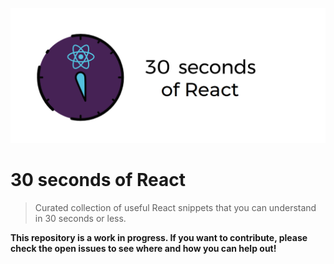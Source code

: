 ![Logo](/logo.png)

# 30 seconds of React

> Curated collection of useful React snippets that you can understand in 30 seconds or less.

**This repository is a work in progress. If you want to contribute, please check the open issues to see where and how you can help out!**
